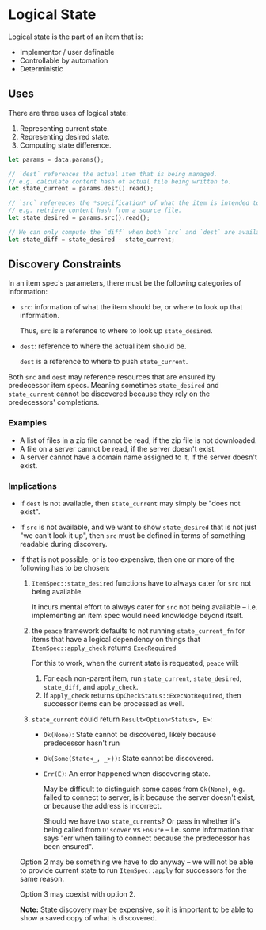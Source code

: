# Logical State

Logical state is the part of an item that is:

* Implementor / user definable
* Controllable by automation
* Deterministic


## Uses

There are three uses of logical state:

1. Representing current state.
2. Representing desired state.
3. Computing state difference.

```rust ,ignore
let params = data.params();

// `dest` references the actual item that is being managed.
// e.g. calculate content hash of actual file being written to.
let state_current = params.dest().read();

// `src` references the *specification* of what the item is intended to be.
// e.g. retrieve content hash from a source file.
let state_desired = params.src().read();

// We can only compute the `diff` when both `src` and `dest` are available.
let state_diff = state_desired - state_current;
```


## Discovery Constraints

In an item spec's parameters, there must be the following categories of information:

* `src`: information of what the item should be, or where to look up that information.

    Thus, `src` is a reference to where to look up `state_desired`.

* `dest`: reference to where the actual item should be.

    `dest` is a reference to where to push `state_current`.

Both `src` and `dest` may reference resources that are ensured by predecessor item specs. Meaning sometimes `state_desired` and `state_current` cannot be discovered because they rely on the predecessors' completions.


### Examples

* A list of files in a zip file cannot be read, if the zip file is not downloaded.
* A file on a server cannot be read, if the server doesn't exist.
* A server cannot have a domain name assigned to it, if the server doesn't exist.


### Implications

* If `dest` is not available, then `state_current` may simply be "does not exist".
* If `src` is not available, and we want to show `state_desired` that is not just "we can't look it up", then `src` must be defined in terms of something readable during discovery.
* If that is not possible, or is too expensive, then one or more of the following has to be chosen:

    1. `ItemSpec::state_desired` functions have to always cater for `src` not being available.

        It incurs mental effort to always cater for `src` not being available &ndash; i.e. implementing an item spec would need knowledge beyond itself.

    2. the `peace` framework defaults to not running `state_current_fn` for items that have a logical dependency on things that `ItemSpec::apply_check` returns `ExecRequired`

        For this to work, when the current state is requested, `peace` will:

        1. For each non-parent item, run `state_current`, `state_desired`, `state_diff`, and `apply_check`.
        2. If `apply_check` returns `OpCheckStatus::ExecNotRequired`, then successor items can be processed as well.

    3. `state_current` could return `Result<Option<Status>, E>`:

        + `Ok(None)`: State cannot be discovered, likely because predecessor hasn't run
        + `Ok(Some(State<_, _>))`: State cannot be discovered.
        + `Err(E)`: An error happened when discovering state.

            May be difficult to distinguish some cases from `Ok(None)`, e.g. failed to connect to server, is it because the server doesn't exist, or because the address is incorrect.

            Should we have two `state_current`s? Or pass in whether it's being called from `Discover` vs `Ensure` &ndash; i.e. some information that says "err when failing to connect because the predecessor has been ensured".

        <!--  -->

    Option 2 may be something we have to do anyway &ndash; we will not be able to provide current state to run `ItemSpec::apply` for successors for the same reason.

    Option 3 may coexist with option 2.

    **Note:** State discovery may be expensive, so it is important to be able to show a saved copy of what is discovered.
